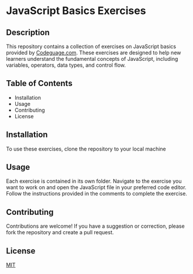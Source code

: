 # JavaScript Basics Exercises

## Description

This repository contains a collection of exercises on JavaScript basics provided by [Codeguage.com](https://www.codeguage.com/courses/js/). These exercises are designed to help new learners understand the fundamental concepts of JavaScript, including variables, operators, data types, and control flow.

## Table of Contents

- Installation
- Usage
- Contributing
- License

## Installation

To use these exercises, clone the repository to your local machine

## Usage

Each exercise is contained in its own folder. Navigate to the exercise you want to work on and open the JavaScript file in your preferred code editor. Follow the instructions provided in the comments to complete the exercise.

## Contributing

Contributions are welcome! If you have a suggestion or correction, please fork the repository and create a pull request.

## License

[MIT](https://github.com/RichardLitt/standard-readme)

